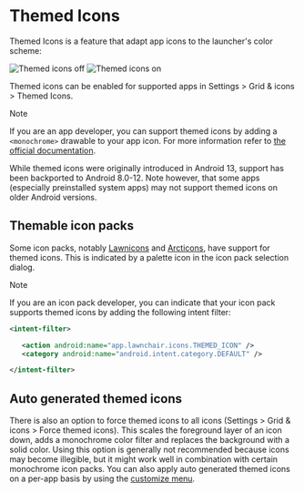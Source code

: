# Themed Icons

Themed Icons is a feature that adapt app icons to the launcher's color scheme:

![Themed icons off](/img/themed-icons-off.png)
![Themed icons on](/img/themed-icons-on.png)

Themed icons can be enabled for supported apps in Settings > Grid & icons > Themed Icons.

> [!NOTE]
> If you are an app developer, you can support themed icons by adding a `<monochrome>` drawable to
> your app icon. For more information refer to
> [the official documentation](https://developer.android.com/develop/ui/views/launch/icon_design_adaptive#add_your_adaptive_icon_to_your_app).

While themed icons were originally introduced in Android 13, support has been backported to Android
8.0-12.
Note however, that some apps (especially preinstalled system apps) may not support themed icons on
older Android versions.

## Themable icon packs

Some icon packs, notably [Lawnicons](https://github.com/LawnchairLauncher/lawnicons)
and [Arcticons](https://github.com/Donnnno/Arcticons), have support
for themed icons. This is indicated by a <span class="material-symbols-rounded">palette</span> icon
in the icon pack selection dialog.

> [!NOTE]
> If you are an icon pack developer, you can indicate that your icon pack supports themed icons by
> adding
> the following intent filter:
>
> ```xml
> <intent-filter>
>
>    <action android:name="app.lawnchair.icons.THEMED_ICON" />
>    <category android:name="android.intent.category.DEFAULT" />
>
> </intent-filter>
> ```

## Auto generated themed icons

There is also an option to force themed icons to all icons (Settings > Grid & icons > Force themed
icons). This scales the foreground layer of an icon down, adds a monochrome color filter and
replaces the background with a solid color. Using this option is generally not recommended because
icons may become illegible, but it might work well in combination with certain monochrome icon
packs. You can also apply auto generated themed icons on a per-app basis by using
the [customize menu](per-item-customization).
